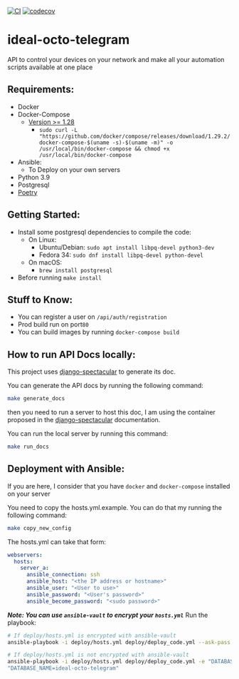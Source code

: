 [![CI](https://github.com/JeffLabonte/ideal-octo-telegram/actions/workflows/ci.yml/badge.svg)](https://github.com/JeffLabonte/ideal-octo-telegram/actions/workflows/ci.yml)
[![codecov](https://codecov.io/gh/JeffLabonte/ideal-octo-telegram/branch/main/graph/badge.svg?token=Utdpt898bV)](https://codecov.io/gh/JeffLabonte/ideal-octo-telegram)

# ideal-octo-telegram

API to control your devices on your network and make all your automation scripts available at one place

## Requirements:

- Docker
- Docker-Compose
  - [Version >= 1.28](https://github.com/docker/compose)
    - `sudo curl -L "https://github.com/docker/compose/releases/download/1.29.2/docker-compose-$(uname -s)-$(uname -m)" -o /usr/local/bin/docker-compose && chmod +x /usr/local/bin/docker-compose`
- Ansible:
  - To Deploy on your own servers
- Python 3.9
- Postgresql
- [Poetry](https://python-poetry.org/docs/#installation)

## Getting Started:

- Install some postgresql dependencies to compile the code:
  - On Linux:
    - Ubuntu/Debian: `sudo apt install libpq-devel python3-dev`
    - Fedora 34: `sudo dnf install libpq-devel python-devel`
  - On macOS:
    - `brew install postgresql`
- Before running `make install`

## Stuff to Know:

- You can register a user on `/api/auth/registration`
- Prod build run on port`80`
- You can build images by running `docker-compose build`

## How to run API Docs locally:

This project uses [django-spectacular](https://github.com/tfranzel/drf-spectacular) to generate its doc.

You can generate the API docs by running the following command:

```bash
make generate_docs
```

then you need to run a server to host this doc, I am using the container proposed in the [django-spectacular](https://github.com/tfranzel/drf-spectacular) documentation.

You can run the local server by running this command:

```bash
make run_docs
```

## Deployment with Ansible:

If you are here, I consider that you have `docker` and `docker-compose` installed on your server

You need to copy the hosts.yml.example. You can do that my running
the following command:

```bash
make copy_new_config
```

The hosts.yml can take that form:

```yml
webservers:
  hosts:
    server_a:
      ansible_connection: ssh
      ansible_host: "<the IP address or hostname>"
      ansible_user: "<User to use>"
      ansible_password: "<User's password>"
      ansible_become_password: "<sudo password>"
```

**_Note: You can use `ansible-vault` to encrypt your `hosts.yml`_**
Run the playbook:

```bash
# If deploy/hosts.yml is encrypted with ansible-vault
ansible-playbook -i deploy/hosts.yml deploy/deploy_code.yml --ask-pass

# If deploy/hosts.yml is not encrypted with ansible-vault
ansible-playbook -i deploy/hosts.yml deploy/deploy_code.yml -e "DATABASE_USERNAME=a_database_username" -e "DATABASE_PASSWORD=a_long_password" -e
"DATABASE_NAME=ideal-octo-telegram"
```
